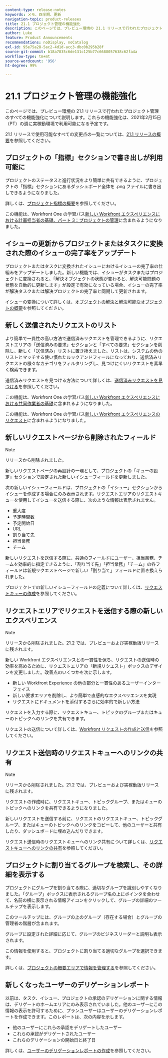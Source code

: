 ```yaml
---
content-type: release-notes
keywords: メモ、四半期、更新
navigation-topic: product-releases
title: 21.1 プロジェクト管理の機能強化
description: このページでは、プレビュー環境の 21.1 リリースで行われたプロジェクト管理のすべての機能強化について説明します。これらの機能強化は、2021年2月15日（PT）の週に実稼動環境で利用可能になる予定です。
author: Luke
feature: Product Announcements
recommendations: noDisplay, noCatalog
exl-id: 95e75a28-5ac2-4d1d-acc3-dbc0b295b28f
source-git-commit: b18a7835c6de131c125b77c6688057638c62fa4a
workflow-type: tm+mt
source-wordcount: '956'
ht-degree: 99%

---
```


# 21.1 プロジェクト管理の機能強化

このページでは、プレビュー環境の 21.1 リリースで行われたプロジェクト管理のすべての機能強化について説明します。これらの機能強化は、2021年2月15日（PT）の週に実稼動環境で利用可能になる予定です。

21.1 リリースで使用可能なすべての変更点の一覧については、[21.1 リリースの概要](../../../product-announcements/product-releases/21.1-release-activity/21-1-release-overview.md)を参照してください。

## プロジェクトの「指標」セクションで書き出しが利用可能に

プロジェクトのステータスと進行状況をより簡単に共有できるように、プロジェクトの「指標」セクションにあるダッシュボード全体を .png ファイルに書き出しできるようになりました。

詳しくは、[プロジェクト指標の概要](../../../manage-work/projects/manage-projects/project-metrics.md)を参照してください。

この機能は、Workfront One の学習パス[新しい Workfront エクスペリエンスにおける計画担当者の基礎、パート 3：プロジェクトの管理](https://experienceleague.adobe.com/en/docs/workfront-learn/tutorials-workfront/home)に含まれるようになりました。

## イシューの更新からプロジェクトまたはタスクに変換された際のイシューの完了率をアップデート

プロジェクトまたはタスクに変換されたイシューにおけるイシューの完了率の仕組みをアップデートしました。新しい機能では、イシューがタスクまたはプロジェクトに変換されると、「解決オブジェクトの状態が変わると、解決可能問題の状態を自動的に更新します」が設定で有効になっている場合、イシューの完了率が解決タスクまたは解決プロジェクトの完了率と同期して更新されます。

イシューの変換について詳しくは、[オブジェクトの解決と解決可能なオブジェクトの概要](../../../manage-work/issues/convert-issues/resolving-and-resolvable-objects.md)を参照してください。

## 新しく送信されたリクエストのリスト

より簡単で一貫性の高い方法で送信済みリクエストを管理できるように、リクエストエリアの「送信済みの要求」セクションと「すべての要求」セクションを削除し、新しく「送信済み」リストに置き換えました。リストは、システムの他のリストとマッチする使い慣れたルックアンドフィールになっており、送信済みリクエストの様々なカテゴリをフィルタリングし、見つけにくいリクエストを素早く検索できます。

送信済みリクエストを見つける方法について詳しくは、[送信済みリクエストを見つける](../../../manage-work/requests/create-requests/locate-submitted-requests.md)を参照してください。

この機能は、Workfront One の学習パス[新しい Workfront エクスペリエンスにおける共同作業者の基礎](https://experienceleague.adobe.com/en/docs/workfront-learn/tutorials-workfront/manage-work/issues-requests/make-a-request)に含まれるようになりました。

この機能は、Workfront One の学習パス[新しい Workfront エクスペリエンスのリクエスト](https://experienceleague.adobe.com/en/docs/workfront-learn/tutorials-workfront/manage-work/request-queues/understand-request-queues)に含まれるようになりました。

## 新しいリクエストページから削除されたフィールド

>[!NOTE]
>
>リリースから削除されました。

新しいリクエストページの再設計の一環として、プロジェクトの「キューの設定」セクションで設定された新しいイシューフィールドを更新しました。

次の新しいイシューフィールドは、プロジェクトの「イシュー」セクションからイシューを作成する場合にのみ表示されます。リクエストエリアのリクエストキューを使用してイシューを送信する際に、次のような情報は表示されません。

* 重大度
* 予定時間数
* 予定開始日
* URL
* 割り当て先
* 担当業務
* チーム

新しいリクエストを送信する際に、共通のフィールドにユーザー、担当業務、チームを効率的に指定できるように、「割り当て先」「担当業務」「チーム」の各フィールドは新規リクエストページで新しい「割り当て」フィールドに置き換えられました。

プロジェクトでの新しいイシューフィールドの定義について詳しくは、[リクエストキューの作成](../../../manage-work/requests/create-and-manage-request-queues/create-request-queue.md)を参照してください。

## リクエストエリアでリクエストを送信する際の新しいエクスペリエンス

>[!NOTE]
>
>リリースから削除されました。21.2 では、プレビューおよび実稼動版リリースに残されます。

新しい Workfront エクスペリエンスとの一貫性を保ち、リクエストの送信時の効率を高めるために、リクエストエリアの「新規リクエスト」ボックスのデザインを変更しました。改善点のいくつかを次に示します。

* 新しい Workfront Experience の他の部分と一貫性のあるユーザーインターフェイス
* 新しい要求エリアを削除し、より簡単で直感的なエクスペリエンスを実現
* リクエストにドキュメントを添付するさらに効率的で新しい方法

リクエストを入力する際に、リクエストキュー、トピックのグループまたはキューのトピックへのリンクを共有できます。

リクエストの送信について詳しくは、[Workfront リクエストの作成と送信](/help/quicksilver/manage-work/requests/create-requests/create-submit-requests.md)を参照してください。

## リクエスト送信時のリクエストキューへのリンクの共有

>[!NOTE]
>
>リリースから削除されました。21.2 では、プレビューおよび実稼動版リリースに残されます。

リクエストの作成時に、リクエストキュー、トピックグループ、またはキューのトピックへのリンクを共有できるようになりました。

新しいリクエストを送信する前に、リクエストのリクエストキュー、トピックグループ、またはキューのトピックへのリンクをコピーして、他のユーザーと共有したり、ダッシュボードに埋め込んだりできます。

リクエスト送信時のリクエストキューへのリンク共有について詳しくは、[リクエストキューへのリンクの共有](../../../manage-work/requests/create-requests/share-link-to-request-queue.md)を参照してください。

## プロジェクトに割り当てるグループを検索し、その詳細を表示する

プロジェクトにグループを割り当てる際に、適切なグループを識別しやすくなりました。「グループ」ボックスに表示されるグループ名の上にポインタを合わせて、名前の横に表示される情報アイコンをクリックして、グループの詳細のツールチップを表示します。

このツールチップには、グループの上のグループ（存在する場合）とグループの管理者の階層が含まれます。

グループに設定された詳細に応じて、グループのビジネスリーダーと説明も表示されます。

この情報を使用すると、プロジェクトに割り当てる適切なグループを選択できます。

詳しくは、[プロジェクトの概要エリアで情報を管理する](../../../manage-work/projects/manage-projects/understand-project-overview-area.md)を参照してください。

## 新しくなったユーザーのデリゲーションレポート

以前は、タスク、イシュー、プロジェクトの承認のデリゲーションに関する情報は、デリゲートのホームエリアにのみ表示されていました。他のユーザーにこの情報の表示を許可するために、プランユーザーはユーザーのデリゲーションレポートを作成できます。このレポートは、次の内容を示します。

* 他のユーザーにこれらの承認をデリゲートしたユーザー
* これらの承認がデリゲートされたユーザー
* これらのデリゲーションの開始日と終了日

詳しくは、[ユーザーのデリゲーションレポートの作成](../../../reports-and-dashboards/reports/creating-and-managing-reports/create-user-delegation-report.md)を参照してください。
